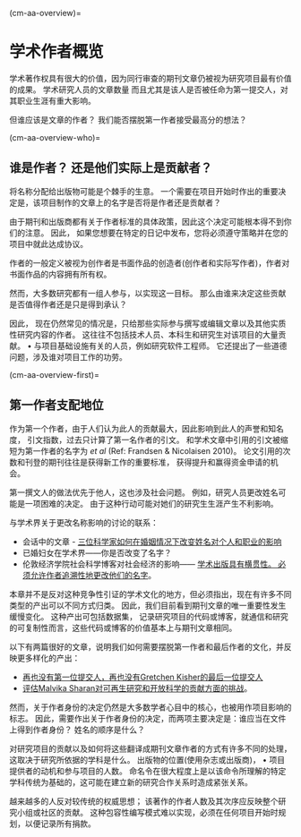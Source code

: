 (cm-aa-overview)=
# 学术作者概览

学术著作权具有很大的价值，因为同行审查的期刊文章仍被视为研究项目最有价值的成果。 学术研究人员的文章数量 而且尤其是该人是否被任命为第一提交人，对其职业生涯有重大影响。

但谁应该是文章的作者？ 我们能否摆脱第一作者接受最高分的想法？

(cm-aa-overview-who)=
## 谁是作者？ 还是他们实际上是贡献者？

将名称分配给出版物可能是个棘手的生意。 一个需要在项目开始时作出的重要决定是，该项目制作的文章上的名字是否将是作者还是贡献者？

由于期刊和出版商都有关于作者标准的具体政策，因此这个决定可能根本得不到你们的注意。 因此， 如果您想要在特定的日记中发布，您将必须遵守策略并在您的项目中就此达成协议。

作者的一般定义被视为创作者是书面作品的创造者(创作者和实际写作者)，作者对书面作品的内容拥有所有权。

然而，大多数研究都有一组人参与，以实现这一目标。 那么由谁来决定这些贡献是否值得作者还是只是得到承认？

因此， 现在仍然常见的情况是，只给那些实际参与撰写或编辑文章以及其他实质性研究内容的作者。 这往往不包括技术人员、本科生和研究生对该项目的大量贡献。 • 与项目基础设施有关的人员，例如研究软件工程师。 它还提出了一些道德问题，涉及谁对项目工作的功劳。

(cm-aa-overview-first)=
## 第一作者支配地位

作为第一个作者，由于人们认为此人的贡献最大，因此影响到此人的声誉和知名度， 引文指数，过去只计算了第一名作者的引文。 和学术文章中引用的引文被缩短为第一作者的名字为 *et al* (Ref: Frandsen & Nicolaisen 2010)。 论文引用的次数和刊登的期刊往往是获得新工作的重要标准， 获得提升和赢得资金申请的机会。

第一撰文人的做法优先于他人，这也涉及社会问题。 例如，研究人员更改姓名可能是一项困难的决定。 由于这种行动可能对她们的研究生生涯产生不利影响。

与学术界关于更改名称影响的讨论的联系：
* 会话中的文章 - [三位科学家如何在婚姻情况下改变姓名对个人和职业的影响](https://theconversation.com/how-three-scientists-navigated-the-personal-and-career-implications-of-a-name-change-with-marriage-114918)
* 已婚妇女在学术界——你是否改变了名字？
* 伦敦经济学院社会科学博客对社会经济的影响—— [学术出版具有横贯性。 必须允许作者追溯性地更改他们的名字](https://blogs.lse.ac.uk/impactofsocialsciences/2020/09/30/for-academic-publishing-to-be-trans-inclusive-authors-must-be-allowed-to-retroactively-change-their-names/)。

本章并不是反对这种竞争性引证的学术文化的地方，但必须指出，现在有许多不同类型的产出可以不同方式归类。 因此，我们目前看到期刊文章的唯一重要性发生缓慢变化。 这种产出可包括数据集， 记录研究项目的代码或博客，就通信和研究的可复制性而言，这些代码或博客的价值基本上与期刊文章相同。

以下有两篇很好的文章，说明我们如何需要摆脱第一作者和最后作者的文化，并反映更多样化的产出：
* [再也没有第一位提交人，再也没有Gretchen Kisher的最后一位提交人](https://www.nature.com/articles/d41586-018-06779-2)
* [评估Malvika Sharan对可再生研究和开放科学的贡献方面的挑战](https://malvikasharan.github.io/blogs/dora-panel-open-science/)。

然而，关于作者身份的决定仍然是大多数学者心目中的核心，也被用作项目影响的标志。 因此，需要作出关于作者身份的决定，而两项主要决定是：谁应当在文件上得到作者身份？ 姓名的顺序是什么？

对研究项目的贡献以及如何将这些翻译成期刊文章作者的方式有许多不同的处理，这取决于研究所依据的学科是什么。 出版物的位置(使用杂志或出版商)， • 项目提供者的动机和参与项目的人数。 命名令在很大程度上是以该命令所理解的特定学科传统为基础的，这可能在建立新的研究合作关系时造成紧张关系。

越来越多的人反对较传统的权威思想； 该著作的作者人数及其次序应反映整个研究小组或社区的贡献。 这种包容性编写模式难以实现，必须在任何项目开始时规划，以便记录所有捐款。
